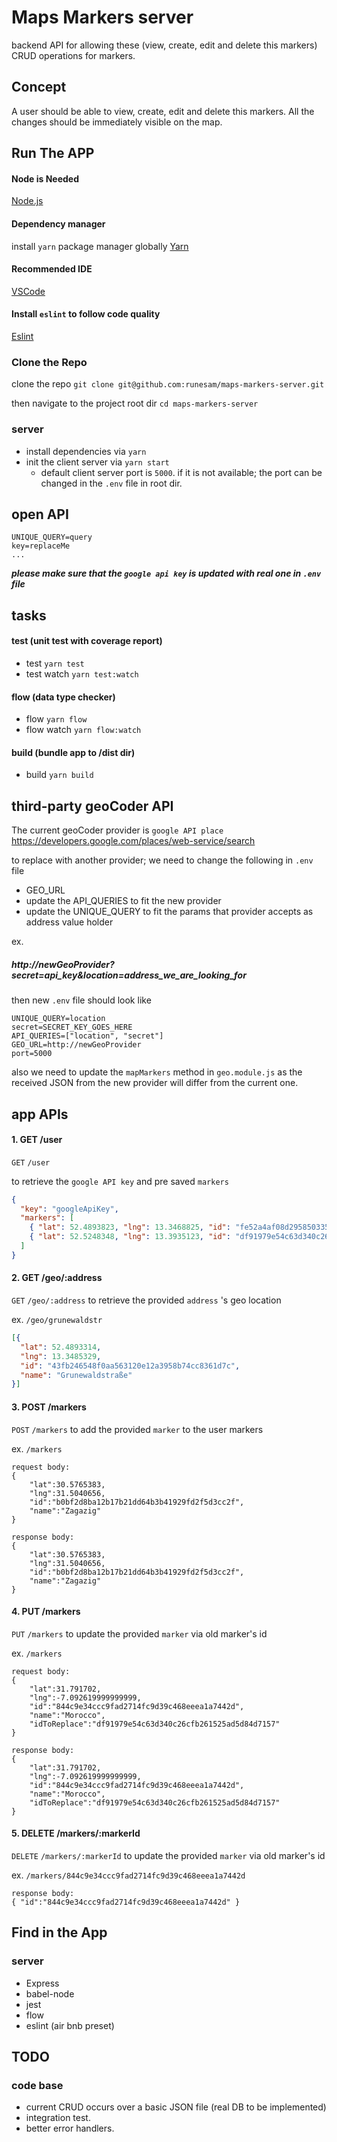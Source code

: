 # Maps Markers server
backend API for allowing these (view, create, edit and delete this markers) CRUD operations for markers.
## Concept
A user should be able to view, create, edit and delete this markers.
All the changes should be immediately visible on the map.

## Run The APP

#### Node is Needed
[Node.js](https://nodejs.org/en/)

#### Dependency manager
install `yarn` package manager globally
[Yarn](https://yarnpkg.com/lang/en/docs/install/)

#### Recommended IDE
[VSCode](https://code.visualstudio.com/)

#### Install `eslint` to follow code quality
[Eslint](https://marketplace.visualstudio.com/items?itemName=dbaeumer.vscode-eslint)

### Clone the Repo
clone the repo `git clone git@github.com:runesam/maps-markers-server.git`

then navigate to the project root dir `cd maps-markers-server`

### server
- install dependencies via `yarn`
- init the client server via `yarn start`
  - default client server port is `5000`. if it is not available; the port can be changed in the `.env` file in root dir.
  
## open API
```$xslt
UNIQUE_QUERY=query
key=replaceMe
...
```
<b><i>please make sure that the `google api key`  is updated with real one in `.env` file</i></b>

## tasks
#### test (unit test with coverage report)
* test `yarn test`
* test watch `yarn test:watch`
#### flow (data type checker)
* flow `yarn flow`
* flow watch `yarn flow:watch`
#### build (bundle app to /dist dir)
* build `yarn build`

## third-party geoCoder API
The current geoCoder provider is `google API place`
https://developers.google.com/places/web-service/search

to replace with another provider; we need to change the following in `.env` file
*   GEO_URL
*   update the API_QUERIES to fit the new provider
*   update the UNIQUE_QUERY to fit the params that provider accepts as address value holder

ex.
##### http://newGeoProvider?secret=api_key&location=address_we_are_looking_for
then new `.env` file should look like
```
UNIQUE_QUERY=location
secret=SECRET_KEY_GOES_HERE
API_QUERIES=["location", "secret"]
GEO_URL=http://newGeoProvider
port=5000
```

also we need to update the `mapMarkers` method in `geo.module.js` as the received JSON from the new provider will differ from the current one.

## app APIs
#### 1. GET /user
`GET` `/user`

to retrieve the `google API key` and pre saved `markers`

```json
{
  "key": "googleApiKey",
  "markers": [
    { "lat": 52.4893823, "lng": 13.3468825, "id": "fe52a4af08d295850335a3b1828bcd18606e9195", "name": "Grunewaldstraße 33" },
    { "lat": 52.5248348, "lng": 13.3935123, "id": "df91979e54c63d340c26cfb261525ad5d84d7157", "name": "Oranienburger Str." }
  ]
}
```

#### 2. GET /geo/:address
`GET` `/geo/:address`
to retrieve the provided `address` 's geo location

ex. `/geo/grunewaldstr`
```json
[{
  "lat": 52.4893314,
  "lng": 13.3485329,
  "id": "43fb246548f0aa563120e12a3958b74cc8361d7c",
  "name": "Grunewaldstraße"
}]
```

#### 3. POST /markers
`POST` `/markers`
to add the provided `marker` to the user markers

ex. `/markers`
```
request body:
{
    "lat":30.5765383,
    "lng":31.5040656,
    "id":"b0bf2d8ba12b17b21dd64b3b41929fd2f5d3cc2f",
    "name":"Zagazig"
}
```
```
response body:
{
    "lat":30.5765383,
    "lng":31.5040656,
    "id":"b0bf2d8ba12b17b21dd64b3b41929fd2f5d3cc2f",
    "name":"Zagazig"
}
```

#### 4. PUT /markers
`PUT` `/markers`
to update the provided `marker` via old marker's id

ex. `/markers`
```
request body:
{
    "lat":31.791702,
    "lng":-7.092619999999999,
    "id":"844c9e34ccc9fad2714fc9d39c468eeea1a7442d",
    "name":"Morocco",
    "idToReplace":"df91979e54c63d340c26cfb261525ad5d84d7157"
}
```
```
response body:
{
    "lat":31.791702,
    "lng":-7.092619999999999,
    "id":"844c9e34ccc9fad2714fc9d39c468eeea1a7442d",
    "name":"Morocco",
    "idToReplace":"df91979e54c63d340c26cfb261525ad5d84d7157"
}
```

#### 5. DELETE /markers/:markerId
`DELETE` `/markers/:markerId`
to update the provided `marker` via old marker's id

ex. `/markers/844c9e34ccc9fad2714fc9d39c468eeea1a7442d`
```
response body:
{ "id":"844c9e34ccc9fad2714fc9d39c468eeea1a7442d" }
```

## Find in the App

### server
- Express
- babel-node
- jest
- flow
- eslint (air bnb preset)

## TODO
### code base
- current CRUD occurs over a basic JSON file (real DB to be implemented)
- integration test.
- better error handlers.
